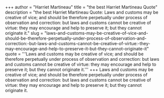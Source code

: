 +++
author = "Harriet Martineau"
title = "the best Harriet Martineau Quote"
description = "the best Harriet Martineau Quote: Laws and customs may be creative of vice; and should be therefore perpetually under process of observation and correction: but laws and customs cannot be creative of virtue: they may encourage and help to preserve it; but they cannot originate it."
slug = "laws-and-customs-may-be-creative-of-vice-and-should-be-therefore-perpetually-under-process-of-observation-and-correction:-but-laws-and-customs-cannot-be-creative-of-virtue:-they-may-encourage-and-help-to-preserve-it-but-they-cannot-originate-it"
quote = '''Laws and customs may be creative of vice; and should be therefore perpetually under process of observation and correction: but laws and customs cannot be creative of virtue: they may encourage and help to preserve it; but they cannot originate it.'''
+++
Laws and customs may be creative of vice; and should be therefore perpetually under process of observation and correction: but laws and customs cannot be creative of virtue: they may encourage and help to preserve it; but they cannot originate it.
